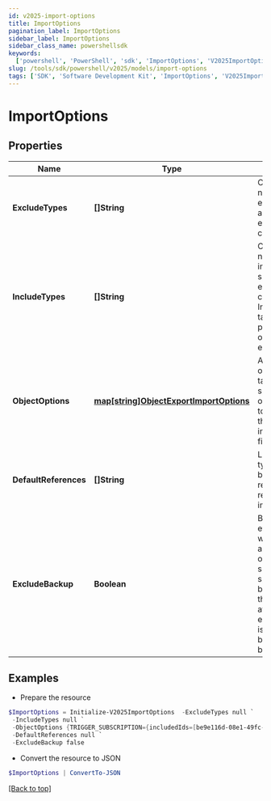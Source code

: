 ```yaml
---
id: v2025-import-options
title: ImportOptions
pagination_label: ImportOptions
sidebar_label: ImportOptions
sidebar_class_name: powershellsdk
keywords:
  ['powershell', 'PowerShell', 'sdk', 'ImportOptions', 'V2025ImportOptions']
slug: /tools/sdk/powershell/v2025/models/import-options
tags: ['SDK', 'Software Development Kit', 'ImportOptions', 'V2025ImportOptions']
---
```


# ImportOptions

## Properties

| Name | Type | Description | Notes |
| --- | --- | --- | --- |
| **ExcludeTypes** | **[]String** | Object type names to be excluded from an sp-config export command. | [optional] |
| **IncludeTypes** | **[]String** | Object type names to be included in an sp-config export command. IncludeTypes takes precedence over excludeTypes. | [optional] |
| **ObjectOptions** | [**map[string]ObjectExportImportOptions**](object-export-import-options) | Additional options targeting specific objects related to each item in the includeTypes field | [optional] |
| **DefaultReferences** | **[]String** | List of object types that can be used to resolve references on import. | [optional] |
| **ExcludeBackup** | **Boolean** | By default, every import will first export all existing objects supported by sp-config as a backup before the import is attempted. If excludeBackup is true, the backup will not be performed. | [optional] [default to $false] |

## Examples

- Prepare the resource

```powershell
$ImportOptions = Initialize-V2025ImportOptions  -ExcludeTypes null `
 -IncludeTypes null `
 -ObjectOptions {TRIGGER_SUBSCRIPTION={includedIds=[be9e116d-08e1-49fc-ab7f-fa585e96c9e4], includedNames=[Test 2]}} `
 -DefaultReferences null `
 -ExcludeBackup false
```

- Convert the resource to JSON

```powershell
$ImportOptions | ConvertTo-JSON
```

[[Back to top]](#)
